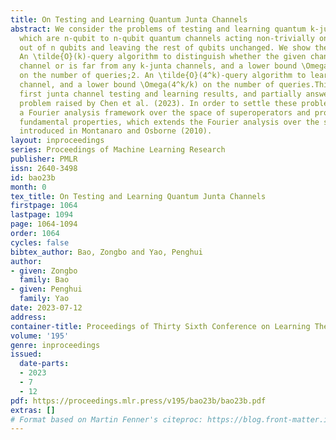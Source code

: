 ```yaml
---
title: On Testing and Learning Quantum Junta Channels
abstract: We consider the problems of testing and learning quantum k-junta channels,
  which are n-qubit to n-qubit quantum channels acting non-trivially on at most k
  out of n qubits and leaving the rest of qubits unchanged. We show the following.1.
  An \tilde{O}(k)-query algorithm to distinguish whether the given channel is k-junta
  channel or is far from any k-junta channels, and a lower bound \Omega(\sqrt{k})
  on the number of queries;2. An \tilde{O}(4^k)-query algorithm to learn a k-junta
  channel, and a lower bound \Omega(4^k/k) on the number of queries.This gives the
  first junta channel testing and learning results, and partially answers an open
  problem raised by Chen et al. (2023). In order to settle these problems, we develop
  a Fourier analysis framework over the space of superoperators and prove several
  fundamental properties, which extends the Fourier analysis over the space of operators
  introduced in Montanaro and Osborne (2010).
layout: inproceedings
series: Proceedings of Machine Learning Research
publisher: PMLR
issn: 2640-3498
id: bao23b
month: 0
tex_title: On Testing and Learning Quantum Junta Channels
firstpage: 1064
lastpage: 1094
page: 1064-1094
order: 1064
cycles: false
bibtex_author: Bao, Zongbo and Yao, Penghui
author:
- given: Zongbo
  family: Bao
- given: Penghui
  family: Yao
date: 2023-07-12
address: 
container-title: Proceedings of Thirty Sixth Conference on Learning Theory
volume: '195'
genre: inproceedings
issued:
  date-parts:
  - 2023
  - 7
  - 12
pdf: https://proceedings.mlr.press/v195/bao23b/bao23b.pdf
extras: []
# Format based on Martin Fenner's citeproc: https://blog.front-matter.io/posts/citeproc-yaml-for-bibliographies/
---
```

